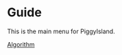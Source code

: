 # Guide
This is the main menu for PiggyIsland.

[Algorithm](https://github.com/PiggyIsland/Algorithm)
